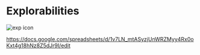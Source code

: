 # Explorabilities

![exp icon](https://github.com/dchang103/explorabilities/blob/master/public/exp-icon.png)

https://docs.google.com/spreadsheets/d/1v7LN_mtASyzjUnWRZMyy4Rx0oKxt4g18hNz8Z5dJr9I/edit
